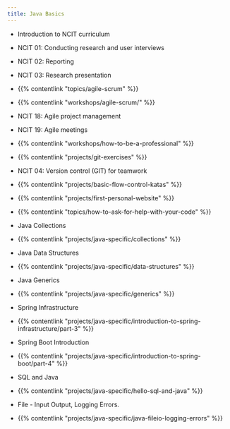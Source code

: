 ```yaml
---
title: Java Basics 
---
```

- Introduction to NCIT curriculum
- NCIT 01: Conducting research and user interviews
- NCIT 02: Reporting
- NCIT 03: Research presentation
- {{% contentlink "topics/agile-scrum" %}}
- {{% contentlink "workshops/agile-scrum/" %}}
- NCIT 18: Agile project management
- NCIT 19: Agile meetings
- {{% contentlink "workshops/how-to-be-a-professional" %}}
- {{% contentlink "projects/git-exercises" %}}
- NCIT 04: Version control (GIT) for teamwork
- {{% contentlink "projects/basic-flow-control-katas" %}}
- {{% contentlink "projects/first-personal-website" %}}
- {{% contentlink "topics/how-to-ask-for-help-with-your-code" %}}

- Java Collections
- {{% contentlink "projects/java-specific/collections" %}}
- Java Data Structures
- {{% contentlink "projects/java-specific/data-structures" %}}
- Java Generics
- {{% contentlink "projects/java-specific/generics" %}}
- Spring Infrastructure 
- {{% contentlink "projects/java-specific/introduction-to-spring-infrastructure/part-3" %}}
- Spring Boot Introduction
- {{% contentlink "projects/java-specific/introduction-to-spring-boot/part-4" %}}
- SQL and Java
- {{% contentlink "projects/java-specific/hello-sql-and-java" %}}
- File - Input Output, Logging Errors.
- {{% contentlink "projects/java-specific/java-fileio-logging-errors" %}}
